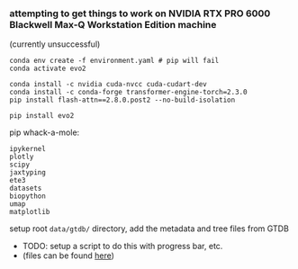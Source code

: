 ### attempting to get things to work on NVIDIA RTX PRO 6000 Blackwell Max-Q Workstation Edition machine

(currently unsuccessful)


```
conda env create -f environment.yaml # pip will fail
conda activate evo2

conda install -c nvidia cuda-nvcc cuda-cudart-dev
conda install -c conda-forge transformer-engine-torch=2.3.0
pip install flash-attn==2.8.0.post2 --no-build-isolation

pip install evo2
```

pip whack-a-mole:
```
ipykernel
plotly
scipy
jaxtyping
ete3
datasets
biopython
umap
matplotlib
```

setup root `data/gtdb/` directory, add the metadata and tree files from GTDB
- TODO: setup a script to do this with progress bar, etc.
- (files can be found [here](https://data.gtdb.aau.ecogenomic.org/releases/release220/220.0/))


